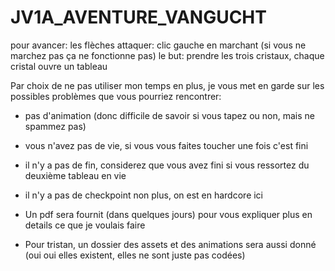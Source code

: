 # JV1A_AVENTURE_VANGUCHT
 
pour avancer: les flèches
attaquer: clic gauche en marchant (si vous ne marchez pas ça ne fonctionne pas)
le but: prendre les trois cristaux, chaque cristal ouvre un tableau

Par choix de ne pas utiliser mon temps en plus, je vous met en garde sur les possibles problèmes que vous pourriez rencontrer:
- pas d'animation (donc difficile de savoir si vous tapez ou non, mais ne spammez pas)
- vous n'avez pas de vie, si vous vous faites toucher une fois c'est fini
- il n'y a pas de fin, considerez que vous avez fini si vous ressortez du deuxième tableau en vie
- il n'y a pas de checkpoint non plus, on est en hardcore ici

- Un pdf sera fournit (dans quelques jours) pour vous expliquer plus en details ce que je voulais faire
- Pour tristan, un dossier des assets et des animations sera aussi donné (oui oui elles existent, elles ne sont juste pas codées)

